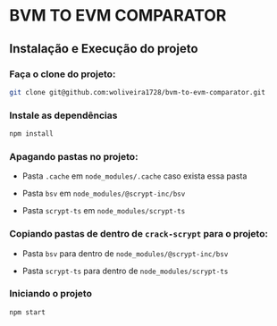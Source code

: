# BVM TO EVM COMPARATOR


## Instalação e Execução do projeto

### Faça o clone do projeto:

```bash
git clone git@github.com:woliveira1728/bvm-to-evm-comparator.git
```

### Instale as dependências

```bash
npm install
```
### Apagando pastas no projeto:

- Pasta `.cache` em `node_modules/.cache` caso exista essa pasta

- Pasta `bsv` em `node_modules/@scrypt-inc/bsv`

- Pasta `scrypt-ts` em `node_modules/scrypt-ts`

### Copiando pastas de dentro de `crack-scrypt` para o projeto:

- Pasta `bsv` para dentro de `node_modules/@scrypt-inc/bsv`

- Pasta `scrypt-ts` para dentro de `node_modules/scrypt-ts`

### Iniciando o projeto

```bash
npm start
```